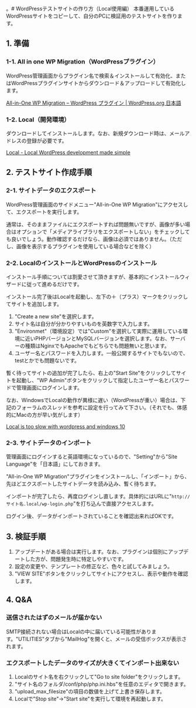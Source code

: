 。# WordPressテストサイトの作り方（Local使用編）
本番運用しているWordPressサイトをコピーして、自分のPCに検証用のテストサイトを作ります。
## 1. 準備
### 1-1. All in one WP Migration（WordPressプラグイン）
WordPress管理画面からプラグイン名で検索＆インストールして有効化、またはWordPressプラグインサイトからダウンロード＆アップロードして有効化します。

[All-in-One WP Migration &#8211; WordPress プラグイン &#124; WordPress.org 日本語](https://ja.wordpress.org/plugins/all-in-one-wp-migration/)
### 1-2. Local（開発環境）
ダウンロードしてインストールします。なお、新規ダウンロード時は、メールアドレスの登録が必要です。

[Local &#x2d; Local WordPress development made simple](https://localwp.com/)
## 2. テストサイト作成手順
### 2-1. サイトデータのエクスポート
WordPress管理画面のサイドメニュー"All-in-One WP Migration"にアクセスして、エクスポートを実行します。

通常は、そのままファイルにエクスポートすれば問題無いですが、画像が多い場合はオプションで「メディアライブラリをエクスポートしない」をチェックしても良いでしょう。動作確認するだけなら、画像は必須ではありません。（ただし、画像を表示するプラグインを使用している場合などを除く）
### 2-2. LocalのインストールとWordPressのインストール
インストール手順については割愛させて頂きますが、基本的にインストールウィザードに従って進めるだけです。

インストール完了後はLocalを起動し、左下の＋（プラス）マークをクリックしてサイトを追加します。

1. "Create a new site"を選択します。
2. サイト名は自分が分かりやすいものを英数字で入力します。
3. "Environmet"（環境設定）では"Custom"を選択して実際に運用している環境に近いPHPバージョンとMySQLバージョンを選択します。なお、サーバーの種類はNginxでもApacheでもどちらでも問題無いと思います。
4. ユーザー名とパスワードを入力します。一般公開するサイトでもないので、testとかでも問題ないです。

暫く待ってサイトの追加が完了したら、右上の"Start Site"をクリックしてサイトを起動し、"WP Admin"ボタンをクリックして指定したユーザー名とパスワードで管理画面にログインします。

なお、WindowsでLocalの動作が異様に遅い（WordPressが重い）場合は、下記のフォーラムのスレッドを参考に設定を行ってみて下さい。（それでも、体感的にMacの方が早い気がします）

[Local is too slow with wordpress and windows 10](https://community.localwp.com/t/local-is-too-slow-with-wordpress-and-windows-10/26348/10)
### 2-3. サイトデータのインポート
管理画面にログインすると英語環境になっているので、"Setting"から"Site Language"を「日本語」にしておきます。

"All-in-One WP Migration"プラグインをインストールし、「インポート」から、先ほどエクスポートしたサイトデータを読み込み、暫く待ちます。

インポートが完了したら、再度ログインし直します。具体的にはURLに"`http://サイト名.local/wp-login.php`"を打ち込んで直接アクセスします。

ログイン後、データがインポートされていることを確認出来ればOKです。
## 3. 検証手順
1. アップデートがある場合は実行します。なお、プラグインは個別にアップデートした方が、問題発生時に特定しやすいです。
2. 設定の変更や、テンプレートの修正など、色々と試してみましょう。
3. "VIEW SITE"ボタンをクリックしてサイトにアクセスし、表示や動作を確認します。

## 4. Q&A
### 送信されたはずのメールが届かない
SMTP接続されない場合はLocalの中に届いている可能性があります。"UTILITIES"タブから"MailHog"を開くと、メールの受信ボックスが表示されます。
### エクスポートしたデータのサイズが大きくてインポート出来ない
1. Localのサイト名を右クリックして"Go to site folder"をクリックします。
2. "サイト名のフォルダ/conf/php/php.ini.hbs"を任意のエディタで開きます。
3. "upload_max_filesize"の項目の数値を上げて上書き保存します。
4. Localで"Stop site"→"Start site"を実行して環境を再起動します。

